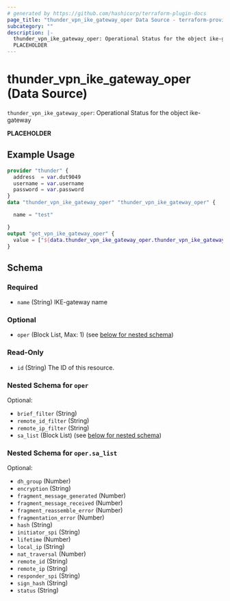 ```yaml
---
# generated by https://github.com/hashicorp/terraform-plugin-docs
page_title: "thunder_vpn_ike_gateway_oper Data Source - terraform-provider-thunder"
subcategory: ""
description: |-
  thunder_vpn_ike_gateway_oper: Operational Status for the object ike-gateway
  PLACEHOLDER
---
```


# thunder_vpn_ike_gateway_oper (Data Source)

`thunder_vpn_ike_gateway_oper`: Operational Status for the object ike-gateway

__PLACEHOLDER__

## Example Usage

```terraform
provider "thunder" {
  address  = var.dut9049
  username = var.username
  password = var.password
}
data "thunder_vpn_ike_gateway_oper" "thunder_vpn_ike_gateway_oper" {

  name = "test"

}
output "get_vpn_ike_gateway_oper" {
  value = ["${data.thunder_vpn_ike_gateway_oper.thunder_vpn_ike_gateway_oper}"]
}
```

<!-- schema generated by tfplugindocs -->
## Schema

### Required

- `name` (String) IKE-gateway name

### Optional

- `oper` (Block List, Max: 1) (see [below for nested schema](#nestedblock--oper))

### Read-Only

- `id` (String) The ID of this resource.

<a id="nestedblock--oper"></a>
### Nested Schema for `oper`

Optional:

- `brief_filter` (String)
- `remote_id_filter` (String)
- `remote_ip_filter` (String)
- `sa_list` (Block List) (see [below for nested schema](#nestedblock--oper--sa_list))

<a id="nestedblock--oper--sa_list"></a>
### Nested Schema for `oper.sa_list`

Optional:

- `dh_group` (Number)
- `encryption` (String)
- `fragment_message_generated` (Number)
- `fragment_message_received` (Number)
- `fragment_reassemble_error` (Number)
- `fragmentation_error` (Number)
- `hash` (String)
- `initiator_spi` (String)
- `lifetime` (Number)
- `local_ip` (String)
- `nat_traversal` (Number)
- `remote_id` (String)
- `remote_ip` (String)
- `responder_spi` (String)
- `sign_hash` (String)
- `status` (String)


